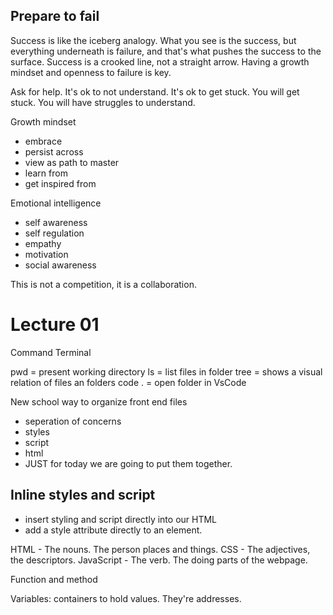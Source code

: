 ## Prepare to fail
Success is like the iceberg analogy. What you see is the success, but everything underneath is failure, and that's what pushes the success to the surface.
Success is a crooked line, not a straight arrow. Having a growth mindset and openness to failure is key.

Ask for help. It's ok to not understand. It's ok to get stuck. You will get stuck. You will have struggles to understand.

Growth mindset
- embrace
- persist across
- view as path to master
- learn from
- get inspired from

Emotional intelligence
- self awareness
- self regulation
- empathy
- motivation
- social awareness

This is not a competition, it is a collaboration.

# Lecture 01

Command Terminal

pwd = present working directory
ls = list files in folder
tree = shows a visual relation of files an folders
code . = open folder in VsCode

New school way to organize front end files
- seperation of concerns
 - styles
 - script
 - html
- JUST for today we are going to put them together.

## Inline styles and script
- insert styling and script directly into our HTML
- add a style attribute directly to an element.

HTML - The nouns. The person places and things.
CSS - The adjectives, the descriptors.
JavaScript - The verb. The doing parts of the webpage.

Function and method

Variables: containers to hold values. They're addresses.